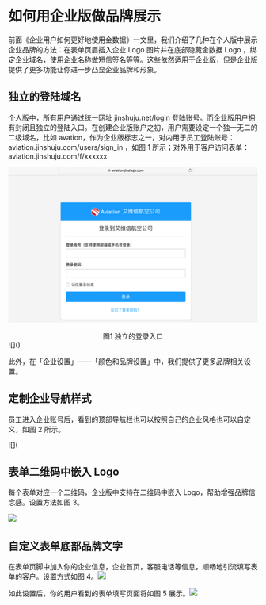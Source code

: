 # 如何用企业版做品牌展示

前面《企业用户如何更好地使用金数据》一文里，我们介绍了几种在个人版中展示企业品牌的方法：在表单页眉插入企业 Logo 图片并在底部隐藏金数据 Logo ，绑定企业域名，使用企业名称做短信签名等等。这些依然适用于企业版，但是企业版提供了更多功能让你进一步凸显企业品牌和形象。

## **独立的登陆域名**

个人版中，所有用户通过统一网址 jinshuju.net/login 登陆账号。而企业版用户拥有封闭且独立的登陆入口。在创建企业版账户之初，用户需要设定一个独一无二的二级域名，比如 avation，作为企业版标志之一，对内用于员工登陆账号：aviation.jinshuju.com/users/sign\_in ，如图 1 所示；对外用于客户访问表单：aviation.jinshuju.com/f/xxxxxx

![](/assets/企业版-独立的登录入口.png)

<center>图1 独立的登录入口</center>![]()

此外，在「企业设置」——「颜色和品牌设置」中，我们提供了更多品牌相关设置。

## **定制企业导航样式**

员工进入企业账号后，看到的顶部导航栏也可以按照自己的企业风格也可以自定义，如图 2 所示。

![](

## **表单二维码中嵌入 Logo**

每个表单对应一个二维码，企业版中支持在二维码中嵌入 Logo，帮助增强品牌信念感。设置方法如图 3。

![](https://images-cdn.shimo.im/9APVtt74y08MG38g/image.png!thumbnail)

## **自定义表单底部品牌文字**

在表单页脚中加入你的企业信息，企业首页，客服电话等信息，顺畅地引流填写表单的客户。设置方式如图 4。![](https://images-cdn.shimo.im/MRi5dU2w8jIz1618/image.png!thumbnail)

如此设置后，你的用户看到的表单填写页面将如图 5 展示。![](https://images-cdn.shimo.im/IHvMmwAHU3IWX3oi/image.png!thumbnail)

